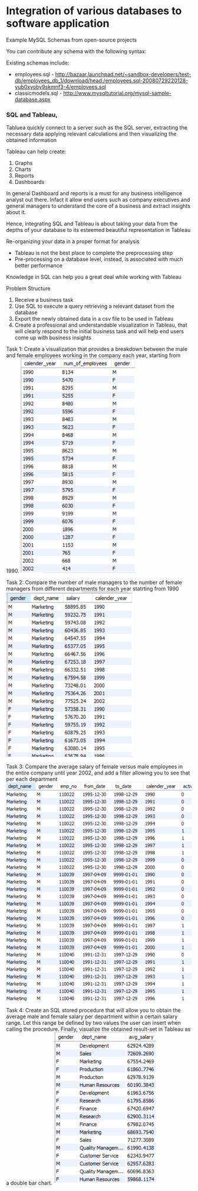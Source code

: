 # Integration of various databases to software application

Example MySQL Schemas from open-source projects

You can contribute any schema with the following syntax:


Existing schemas include:
- employees.sql - http://bazaar.launchpad.net/~sandbox-developers/test-db/employees_db_1/download/head:/employees.sql-20080729220128-yub0xyoby9skmnf3-4/employees.sql
- classicmodels.sql - http://www.mysqltutorial.org/mysql-sample-database.aspx

### SQL and Tableau,
Tabluea quickly connect to a server such as the SQL server, extracting the necessary data applying relevant calculations and then visualizing the obtained information

Tableau can help create:
1. Graphs
2. Charts
3. Reports
4. Dashboards

In general Dashboard and reports is a must for any business intelligence analyst out there. Infact it allow end users such as company executives and general managers to understand the core of a business and extract insights about it.

Hence, integrating SQL and Tableau is about taking your data from the depths of your database to its esteemed beautiful representation in Tableau

Re-organizing your data in a proper format for analysis
 - Tableau is not the best place to complete the preprocessing step
 - Pre-processing on a database level, instead, is associated with much better performance

Knowledge in SQL can help you a great deal while working with Tableau

Problem Structure
1. Receive a business task
2. Use SQL to execute a query retrieving a relevant dataset from the database
3. Export the newly obtained data in a csv file to be used in Tableau
4. Create a professional and understandable visualization in Tableau, that will clearly respond to the initial business task and will help end users come up with business insights


Task 1:
Create a visualization that provides a breakdown between the male and female employees working in the company each year, starting from 1990. 
![](images/task2.PNG)

Task 2:
Compare the number of male managers to the number of female managers from different departments for each year statrting from 1990
![](images/task4.PNG)

Task 3:
Compare the average salary of female versus male employees in the entire company until year 2002, and add a filter allowing you to see that per each department
![](images/task3.PNG)

Task 4:
Create an SQL stored procedure that will allow you to obtain the average male and female salary per department within a certain salary range. Let this range be defined by two values the user can insert when calling the procedure. Finally, visualize the obtained result-set in Tableau as a double bar chart.
![](images/task1.PNG)